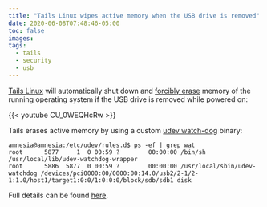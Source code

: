 ```yaml
---
title: "Tails Linux wipes active memory when the USB drive is removed"
date: 2020-06-08T07:48:46-05:00
toc: false
images:
tags: 
  - tails
  - security
  - usb
---
```


[Tails Linux](https://tails.boum.org/) will automatically shut down and [forcibly erase](https://tails.boum.org/contribute/design/memory_erasure/) memory of the running operating system if the USB drive is removed while powered on:

{{< youtube CU_0WEQHcRw >}}


Tails erases active memory by using a custom [udev watch-dog](https://gitlab.tails.boum.org/tails/tails/-/blob/master/config/chroot_local-includes/usr/src/udev-watchdog.c) binary:

```
amnesia@amnesia:/etc/udev/rules.d$ ps -ef | grep wat
root      5877     1  0 00:59 ?        00:00:00 /bin/sh /usr/local/lib/udev-watchdog-wrapper
root      5886  5877  0 00:59 ?        00:00:00 /usr/local/sbin/udev-watchdog /devices/pci0000:00/0000:00:14.0/usb2/2-1/2-1:1.0/host1/target1:0:0/1:0:0:0/block/sdb/sdb1 disk
```


Full details can be found [here](https://tails.boum.org/contribute/design/memory_erasure/).